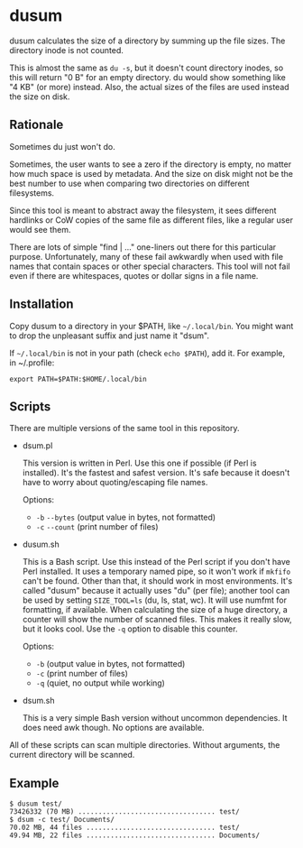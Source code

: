 dusum
=====

dusum calculates the size of a directory by summing up the file sizes.
The directory inode is not counted.

This is almost the same as `du -s`, but it doesn't count directory inodes,
so this will return "0 B" for an empty directory.
du would show something like "4 KB" (or more) instead.
Also, the actual sizes of the files are used instead the size on disk.



Rationale
---------

Sometimes du just won't do.

Sometimes, the user wants to see a zero
if the directory is empty, no matter how much space is used by metadata.
And the size on disk might not be the best number to use when comparing
two directories on different filesystems.

Since this tool is meant to abstract away the filesystem,
it sees different hardlinks or CoW copies of the same file as different files,
like a regular user would see them.

There are lots of simple "find | ..." one-liners out there
for this particular purpose.
Unfortunately, many of these fail awkwardly when used with file names
that contain spaces or other special characters.
This tool will not fail even if there are whitespaces, quotes or dollar signs
in a file name.



Installation
------------

Copy dusum to a directory in your $PATH, like `~/.local/bin`.
You might want to drop the unpleasant suffix and just name it "dsum".

If `~/.local/bin` is not in your path (check `echo $PATH`), add it.
For example, in ~/.profile:

    export PATH=$PATH:$HOME/.local/bin



Scripts
-------

There are multiple versions of the same tool in this repository.

- dsum.pl

  This version is written in Perl.
  Use this one if possible (if Perl is installed).
  It's the fastest and safest version.
  It's safe because it doesn't have to worry about quoting/escaping file names.

  Options:
  - `-b` `--bytes` (output value in bytes, not formatted)
  - `-c` `--count` (print number of files)

- dusum.sh

  This is a Bash script. Use this instead of the Perl script
  if you don't have Perl installed.
  It uses a temporary named pipe, so it won't work if `mkfifo` can't be found.
  Other than that, it should work in most environments.
  It's called "dusum" because it actually uses "du" (per file);
  another tool can be used by setting `SIZE_TOOL=ls` (du, ls, stat, wc).
  It will use numfmt for formatting, if available.
  When calculating the size of a huge directory, a counter will show
  the number of scanned files. This makes it really slow, but it looks cool.
  Use the `-q` option to disable this counter.

  Options:
  - `-b` (output value in bytes, not formatted)
  - `-c` (print number of files)
  - `-q` (quiet, no output while working)

- dsum.sh

  This is a very simple Bash version without uncommon dependencies.
  It does need awk though.
  No options are available.

All of these scripts can scan multiple directories.
Without arguments, the current directory will be scanned.



Example
-------

    $ dusum test/
    73426332 (70 MB) .................................. test/
    $ dsum -c test/ Documents/
    70.02 MB, 44 files ................................ test/
    49.94 MB, 22 files ................................ Documents/



